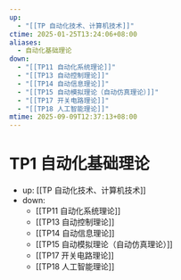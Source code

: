 ```yaml
---
up:
  - "[[TP 自动化技术、计算机技术]]"
ctime: 2025-01-25T13:24:06+08:00
aliases:
  - 自动化基础理论
down:
  - "[[TP11 自动化系统理论]]"
  - "[[TP13 自动控制理论]]"
  - "[[TP14 自动信息理论]]"
  - "[[TP15 自动模拟理论（自动仿真理论）]]"
  - "[[TP17 开关电路理论]]"
  - "[[TP18 人工智能理论]]"
mtime: 2025-09-09T12:37:13+08:00
---
```


# TP1 自动化基础理论

- up: [[TP 自动化技术、计算机技术]]
- down:	
	- [[TP11 自动化系统理论]]
	- [[TP13 自动控制理论]]
	- [[TP14 自动信息理论]]
	- [[TP15 自动模拟理论（自动仿真理论）]]
	- [[TP17 开关电路理论]]
	- [[TP18 人工智能理论]]
	
